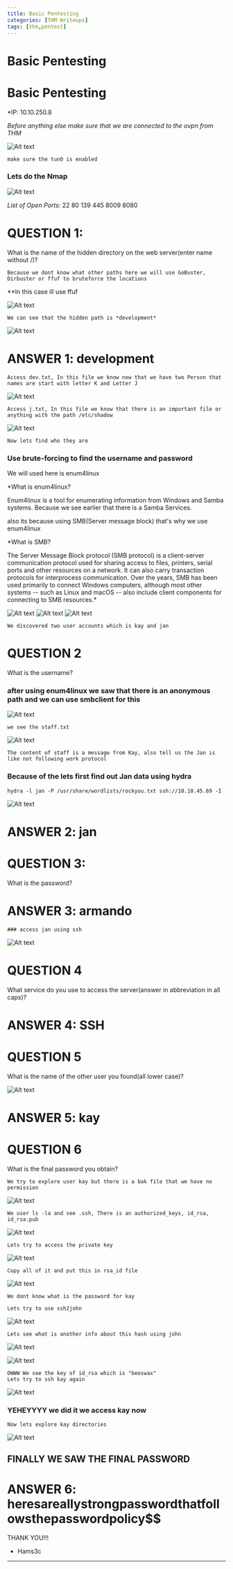```yaml
---
title: Basic Pentesting
categories: [THM Writeups]
tags: [thm,pentest]
---
```

# Basic Pentesting







# Basic Pentesting

*IP: 10.10.250.8

*Before anything else make sure that we are connected to the ovpn from THM*

![Alt text](/assets/images/basicpentesting1.png)

	make sure the tun0 is enabled

### Lets do the Nmap

![Alt text](/assets/images/basicpentesting2.png)


*List of Open Ports:*
22
80
139
445
8009
8080

# QUESTION 1:

What is the name of the hidden directory on the web server(enter name without /)?

	Because we dont know what other paths here we will use GoBuster, Dirbuster or ffuf to bruteforce the locations

**In this case ill use ffuf

![Alt text](/assets/images/basicpentesting3.png)

	We can see that the hidden path is *development*

![Alt text](/assets/images/basicpentesting4.png)
# ANSWER 1: development



	Access dev.txt, In this file we know now that we have two Person that names are start with letter K and Letter J

![Alt text](/assets/images/basicpentesting5.png)

	Access j.txt, In this file we know that there is an important file or anything with the path /etc/shadow
	
![Alt text](/assets/images/basicpentesting6.png)

	Now lets find who they are

### Use brute-forcing to find the username and password

We will used here is enum4linux 

*What is enum4linux?

Enum4linux is a tool for enumerating information from Windows and Samba systems. Because we see earlier that there is a Samba Services.

also its because using SMB(Server message block) that's why we use enum4linux

*What is SMB?

The Server Message Block protocol (SMB protocol) is a client-server communication protocol used for sharing access to files, printers, serial ports and other resources on a network. It can also carry transaction protocols for interprocess communication. Over the years, SMB has been used primarily to connect Windows computers, although most other systems -- such as Linux and macOS -- also include client components for connecting to SMB resources.*



![Alt text](/assets/images/basicpentesting7.png)
![Alt text](/assets/images/basicpentesting8.png)
![Alt text](/assets/images/basicpentesting9.png)

	We discovered two user accounts which is kay and jan

# QUESTION 2 

What is the username? 

### after using enum4linux we saw that there is an anonymous path and we can use smbclient for this 

![Alt text](/assets/images/basicpentesting10.png)

	we see the staff.txt

![Alt text](/assets/images/basicpentesting11.png)

	The content of staff is a message from Kay, also tell us the Jan is like not following work protocol



### Because of the lets first find out Jan data using hydra

```
hydra -l jan -P /usr/share/wordlists/rockyou.txt ssh://10.10.45.69 -I
```

![Alt text](/assets/images/basicpentesting12.png)

# ANSWER 2:  jan

# QUESTION 3: 
What is the password?

# ANSWER 3: armando

	### access jan using ssh

![Alt text](/assets/images/basicpentesting13.png)


# QUESTION 4

What service do you use to access the server(answer in abbreviation in all caps)?

# ANSWER 4: SSH


# QUESTION 5

What is the name of the other user you found(all lower case)?

![Alt text](/assets/images/basicpentesting14.png)

# ANSWER 5: kay

# QUESTION 6 


What is the final password you obtain?


	We try to explore user kay but there is a bak file that we have no permission

![Alt text](/assets/images/basicpentesting15.png)

	We user ls -la and see .ssh, There is an authorized_keys, id_rsa, id_rsa.pub

![Alt text](/assets/images/basicpentesting16.png)

	Lets try to access the private key

![Alt text](/assets/images/basicpentesting17.png)


	Copy all of it and put this in rsa_id file 


![Alt text](/assets/images/basicpentesting18.png)

	We dont know what is the password for kay

	Lets try to use ssh2john

![Alt text](/assets/images/basicpentesting19.png)

	Lets see what is another info about this hash using john

![Alt text](/assets/images/basicpentesting20.png)

![Alt text](/assets/images/basicpentesting21.png)

	OWWW We see the key of id_rsa which is "beeswax"
	Lets try to ssh kay again

![Alt text](/assets/images/basicpentesting22.png)

### YEHEYYYY we did it we access kay now 

	Now lets explore kay directories

![Alt text](/assets/images/basicpentesting23.png)

## FINALLY WE SAW THE FINAL PASSWORD

# ANSWER 6: heresareallystrongpasswordthatfollowsthepasswordpolicy$$




THANK YOU!!!
- Hams3c
---------------



